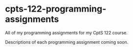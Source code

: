 # cpts-122-programming-assignments
All of my programming assignments for my CptS 122 course.

Descriptions of each programming assignment coming soon.
